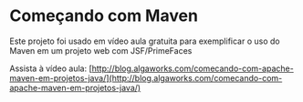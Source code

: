 # Começando com Maven

Este projeto foi usado em vídeo aula gratuita para exemplificar
o uso do Maven em um projeto web com JSF/PrimeFaces

Assista à vídeo aula: [http://blog.algaworks.com/comecando-com-apache-maven-em-projetos-java/](http://blog.algaworks.com/comecando-com-apache-maven-em-projetos-java/)
